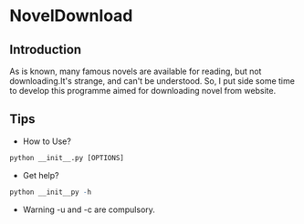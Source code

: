 # NovelDownload

## Introduction

  As is known, many famous novels are available for reading, but not downloading.It's strange, and can't be understood.
  So, I put side some time to develop this programme aimed for downloading novel from website.
  
## Tips

* How to Use?
``` r
python __init__.py [OPTIONS]
```
* Get help?
``` r
python __init__py -h
```
* Warning -u and -c are compulsory.

